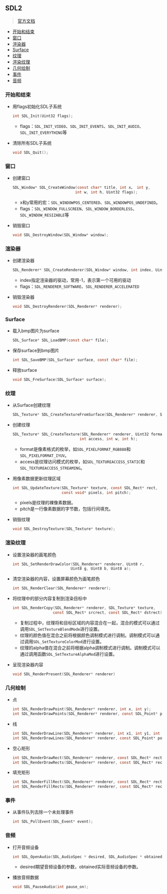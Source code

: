 ## SDL2

> [官方文档](https://wiki.libsdl.org/)

* [开始和结束](#开始和结束)
* [窗口](#窗口)
* [渲染器](#渲染器)
* [Surface](#Surface)
* [纹理](#纹理)
* [渲染纹理](#渲染纹理)
* [几何绘制](#几何绘制)
* [事件](#事件)
* [音频](#音频)

### 开始和结束

* 用flags初始化SDL子系统

  ```c
  int SDL_Init(Uint32 flags);
  ```

  * flags：`SDL_INIT_VIDEO`、`SDL_INIT_EVENTS`、`SDL_INIT_AUDIO`、`SDL_INIT_EVERYTHING`等

* 清除所有SDL子系统

  ```c
  void SDL_Quit();
  ```

### 窗口

* 创建窗口

  ```c
  SDL_Window* SDL_CreateWindow(const char* title, int x， int y,
                              int w, int h, Uint32 flags);
  ```
  
  * x和y常用的宏：`SDL_WINDOWPOS_CENTERED`、`SDL_WINDOWPOS_UNDEFINED`。
  * flags：`SDL_WINDOW_FULLSCREEN`、`SDL_WINDOW_BORDERLESS`、`SDL_WINDOW_RESIZABLE`等
  
* 销毁窗口

  ```c
  void SDL_DestroyWindow(SDL_Window* window);
  ```

### 渲染器

* 创建渲染器

  ```c
  SDL_Renderer* SDL_CreateRenderer(SDL_Window* window, int index, Uint32 flags);
  ```

  * index指定渲染器的驱动，常用-1，表示第一个可用的驱动
  * flags：`SDL_RENDERER_SOFTWARE`、`SDL_RENDERER_ACCELERATED`

* 销毁渲染器

  ```c
  void SDL_DestroyRenderer(SDL_Renderer* renderer);
  ```

### Surface

* 载入bmp图片为surface

  ```c
  SDL_Surface* SDL_LoadBMP(const char* file);
  ```

* 保存surface到bmp图片

  ```c
  int SDL_SaveBMP(SDL_Surface* surface, const char* file);
  ```

* 释放surface

  ```c
  void SDL_FreSurface(SDL_Surface* surface);
  ```

### 纹理

* 从Surface创建纹理

  ```c
  SDL_Texture* SDL_CreateTextureFromSurface(SDL_Renderer* renderer, SDL_Surface* surface);
  ```

* 创建纹理

  ```c
  SDL_Texture* SDL_CreateTexture(SDL_Renderer* renderer, Uint32 format
                                int access, int w, int h);
  ```

  * format是像素格式的枚举，如`SDL_PIXELFORMAT_RGB888`和`SDL_PIXELFORMAT_IYUV`。
  * access是纹理访问模式的枚举，如`SDL_TEXTUREACCESS_STATIC`和`SDL_TEXTUREACCESS_STREAMING`。

* 用像素数据更新纹理区域

  ```c
  int SDL_UpdateTexture(SDL_Texture* texture, const SDL_Rect* rect, 
                        const void* pixels, int pitch);
  ```
  
  * pixels是纹理的裸像素数据。
  * pitch是一行像素数据的字节数，包括行间填充。
  
* 销毁纹理

  ```c
  void SDL_DestroyTexture(SDL_Texture* texture);
  ```

### 渲染纹理

* 设置渲染器的画笔颜色

  ```c
  int SDL_SetRenderDrawColor(SDL_Renderer* renderer, Uint8 r,
                            Uint8 g, Uint8 b, Uint8 a);
  ```

* 清空渲染器的内容，设置屏幕颜色为画笔颜色

  ```c
  int SDL_RenderClear(SDL_Renderer* renderer);
  ```

* 将纹理中的部分内容复制到渲染目标中

  ```c
  int SDL_RenderCopy(SDL_Renderer* renderer, SDL_Texture* texture,
                    const SDL_Rect* srcrect, const SDL_Rect* dstrect);
  ```

  * 复制过程中，纹理将和目标区域的内容混合在一起，混合的模式可以通过调用`SDL_SetTextureBlendMode`进行设置。
  * 纹理的颜色值在混合之前将根据颜色调制模式进行调制。调制模式可以通过调用`SDL_SetTextureColorMod`进行设置。
  * 纹理的alpha值在混合之前将根据alpha调制模式进行调制。调制模式可以通过调用函数`SDL_SetTextureAlphaMod`进行设置。

* 呈现渲染器内容

  ```c
  void SDL_RenderPresent(SDL_Renderer* renderer)
  ```

### 几何绘制

* 点

  ```c
  int SDL_RenderDrawPoint(SDL_Renderer* renderer, int x, int y);
  int SDL_RenderDrawPoints(SDL_Renderer* renderer, const SDL_Point* points, int count);
  ```

* 线

  ```c
  int SDL_RenderDrawLine(SDL_Renderer* renderer, int x1, int y1, int x2, int y2);
  int SDL_RenderDrawLines(SDL_Renderer* renderer, const SDL_Point* points, int count);
  ```

* 空心矩形

  ```c
  int SDL_RenderDrawRect(SDL_Renderer* renderer, const SDL_Rect* rect);
  int SDL_RenderDrawRects(SDL_Renderer* renderer, const SDL_Rect* rects, int count);
  ```

* 填充矩形

  ```c
  int SDL_RenderFillRect(SDL_Renderer* renderer, const SDL_Rect* rect);
  int SDL_RenderFillRects(SDL_Renderer* renderer, const SDL_Rect* rects, int count);
  ```
  

 ### 事件

* 从事件队列去除一个未处理事件

  ```c
  int SDL_PollEvent(SDL_Event* event);
  ```

### 音频

* 打开音频设备

  ```c
  int SDL_OpenAudio(SDL_AudioSpec * desired, SDL_AudioSpec * obtained);
  ```

  * desired期望音频设备的参数，obtained实际音频设备的参数。

* 播放音频数据

  ```c
  void SDL_PauseAudio(int pause_on);
  ```

